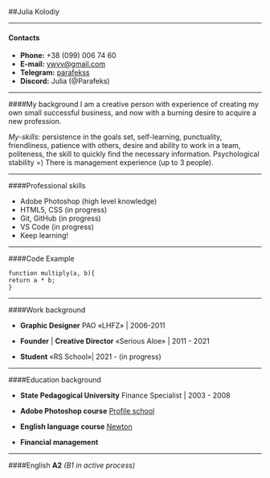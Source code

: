 ##Julia Kolodiy
***
#### Contacts
- **Phone:** +38 (099) 006 74 60
- **E-mail:** ywvv@gmail.com
- **Telegram:** [parafekss](https://t-do.ru/parafekss)
- **Discord:** Julia (@Parafeks)

***
####My background
I am a creative person with experience of creating my own small successful business, and now with a burning desire to acquire a new profession.      

*My-skills:* persistence in the goals set, self-learning, punctuality, friendliness, patience with others, desire and ability to work in a team, politeness, the skill to quickly find the necessary information. Psychological stability =)
There is management experience (up to 3 people).
***
####Professional skills
- Adobe Photoshop (high level knowledge)
- HTML5, CSS (in progress)
- Git, GitHub (in progress)
- VS Code (in progress)
- Keep learning!
***
####Code Example
```
function multiply(a, b){
return a * b;
}
```
***
####Work background
- **Graphic Designer**
PAO «LHFZ» | 2006-2011     

- **Founder** | **Creative Director**
«Serious Aloe» | 2011 - 2021

- **Student**
«RS School»| 2021 - (in progress)

***
####Education background
- **State Pedagogical University**
Finance Specialist | 2003 - 2008

- **Adobe Photoshop course**
[Profile school](https://www.profileschool.ru/)

- **English language course**
[Newton](http://www.studionewtone.com.ua/)

- **Financial management**     
***
####English
**A2** *(B1 in active process)*














